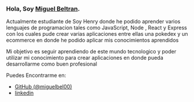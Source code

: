 ### Hola, Soy [Miguel Beltran](https://www.linkedin.com/in/miguelbel00/).

Actualmente estudiante de Soy Henry donde he podido aprender varios lenguajes de programacion tales como JavaScript, Node , React y Express con los cuales pude crear varias aplicaciones entre ellas una pokedex y un ecommerce en donde he podido aplicar mis conocimientos aprendidos

Mi objetivo es seguir aprendiendo de este mundo tecnologico y poder utilizar mi conocimiento para crear aplicaciones en donde pueda desarrollarme como buen profesional

Puedes Encontrarme en:

- [GitHub (@miguelbel00)](https://github.com/miguelbel00)
- [linkedin](https://www.linkedin.com/in/miguelbel00/)
